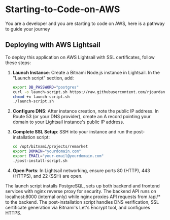 # Starting-to-Code-on-AWS
You are a developer and you are starting to code on AWS, here is a pathway to guide your journey

## Deploying with AWS Lightsail

To deploy this application on AWS Lightsail with SSL certificates, follow these steps:

1. **Launch Instance**: Create a Bitnami Node.js instance in Lightsail. In the "Launch script" section, add:
   ```bash
   export DB_PASSWORD="postgres"
   curl -o launch-script.sh https://raw.githubusercontent.com/rjourdan/Starting-to-Code-on-AWS/step1-monolith-Lightsail/launch-script.sh
   chmod +x launch-script.sh
   ./launch-script.sh
   ```

2. **Configure DNS**: After instance creation, note the public IP address. In Route 53 (or your DNS provider), create an A record pointing your domain to your Lightsail instance's public IP address.

3. **Complete SSL Setup**: SSH into your instance and run the post-installation script:
   ```bash
   cd /opt/bitnami/projects/remarket
   export DOMAIN="yourdomain.com"
   export EMAIL="your-email@yourdomain.com"
   ./post-install-script.sh
   ```

4. **Open Ports**: In Lightsail networking, ensure ports 80 (HTTP), 443 (HTTPS), and 22 (SSH) are open.

The launch script installs PostgreSQL, sets up both backend and frontend services with nginx reverse proxy for security. The backend API runs on localhost:8000 (internal only) while nginx proxies API requests from /api/* to the backend. The post-installation script handles DNS verification, SSL certificate generation via Bitnami's Let's Encrypt tool, and configures HTTPS.